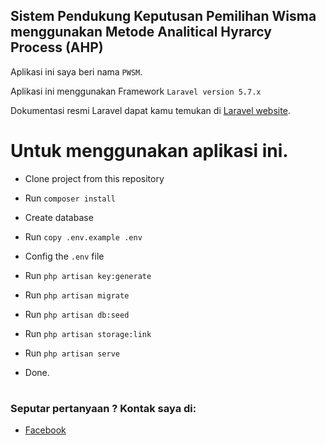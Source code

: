 ## Sistem Pendukung Keputusan Pemilihan Wisma menggunakan Metode Analitical Hyrarcy Process (AHP)

Aplikasi ini saya beri nama `PWSM`.

Aplikasi ini menggunakan Framework `Laravel version 5.7.x`

Dokumentasi resmi Laravel dapat kamu temukan di [Laravel website](http://laravel.com/docs).

# Untuk menggunakan aplikasi ini.

- Clone project from this repository

- Run `composer install`

- Create database

- Run `copy .env.example .env`

- Config the ` .env ` file

- Run `php artisan key:generate`

- Run `php artisan migrate`

- Run `php artisan db:seed`

- Run `php artisan storage:link`

- Run `php artisan serve`

- Done.

#
### Seputar pertanyaan ? Kontak saya di:
- [Facebook](https://facebook.com/caesaralilamondo)
